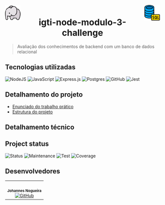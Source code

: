 <img src='./docs/images/elephant.png' align='left' height=50/>
<img src='./docs/images/sql.png' align='right' height=50/>

<h1 align="center">igti-node-modulo-3-challenge</h1>

> Avaliação dos conhecimentos de backend com um banco de dados relacional

## Tecnologias utilizadas
<img alt="NodeJS" src="https://img.shields.io/badge/node.js-%2343853D.svg?style=for-the-badge&logo=node-dot-js&logoColor=white"/>
<img alt="JavaScript" src="https://img.shields.io/badge/javascript-%23323330.svg?style=for-the-badge&logo=javascript&logoColor=%23F7DF1E"/>
<img alt="Express.js" src="https://img.shields.io/badge/express.js-%23404d59.svg?style=for-the-badge&logo=express&logoColor=%2361DAFB"/>
<img alt="Postgres" src="https://img.shields.io/badge/postgres-%23316192.svg?style=for-the-badge&logo=postgresql&logoColor=white"/>
<img alt="GitHub" src="https://img.shields.io/badge/github-%23121011.svg?style=for-the-badge&logo=github&logoColor=white"/>
<img alt="Jest" src="https://img.shields.io/badge/-jest-%23C21325?style=for-the-badge&logo=jest&logoColor=white"/>


## Detalhamento do projeto
- [Enunciado do trabalho prático](./docs/todo.md)
- [Estrutura do projeto](./docs/project_structure.md)

<!-- - [Funcionalidades](./docs/funcionalidades.md)
- [Estrutura do banco de dados](./docs/database_structure.md)
- [Decisões estratégicas](./docs/strategic_decisions.md) -->


## Detalhamento técnico
<!-- - [Rodar localmente](./docs/setup.md)
- [Rodar os testes](./docs/tests.md)
- [Scripts auxiliares](./docs/scripts.md) -->



## Project status
![Status](https://img.shields.io/badge/Status-ongoing-yellow.svg)
![Maintenance](https://img.shields.io/badge/Maintenance-active-green.svg)
![Test](https://img.shields.io/badge/Tested%3F-no-red.svg)
![Coverage](https://img.shields.io/badge/Coverage-0%25-red.svg)



## Desenvolvedores

<table>
  <tr>
    <td align="center">
      <img style="border-radius: 50%;" src="https://media-exp1.licdn.com/dms/image/C4D03AQFdSikDDxjqpw/profile-displayphoto-shrink_200_200/0/1617196131867?e=1626307200&v=beta&t=8fWjJ1_-bXyr2vHE_WbIqbANcGz6zkBDg8BbOYbujEc" width="100px;" alt=""/><br /><sub><b>Johannes Nogueira</b></sub></a><br />
      <a href="https://github.com/JFRNogueira">
        <img alt="GitHub" src="https://img.shields.io/badge/github-%23121011.svg?&style=for-the-badge&logo=github&logoColor=white"/>
      </a>
    </td>
  </tr>
</table>


